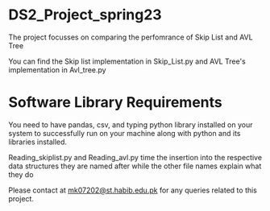 # DS2_Project_spring23

The project focusses on comparing the perfomrance of Skip List and AVL Tree

You can find the Skip list implementation in Skip_List.py and AVL Tree's implementation in Avl_tree.py

# Software Library Requirements
You need to have pandas, csv, and typing python library installed on your system to successfully run on your machine along with python and its libraries installed.

Reading_skiplist.py and Reading_avl.py time the insertion into the respective data structures they are named after while the other file names explain what they do

Please contact at mk07202@st.habib.edu.pk for any queries related to this project.
